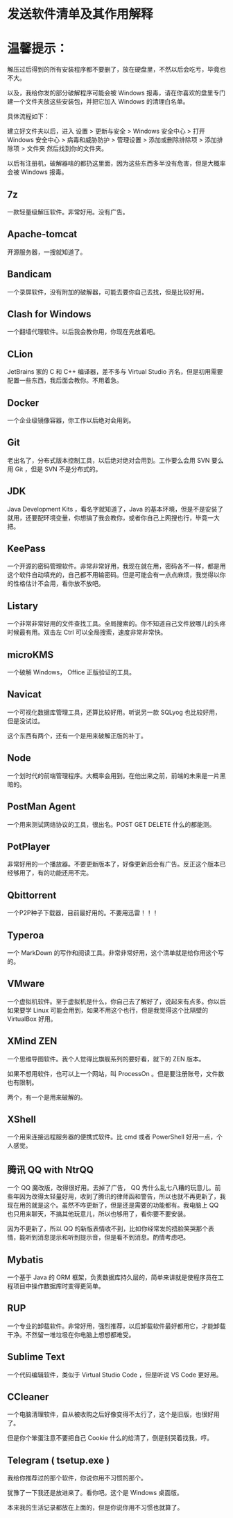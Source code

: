 # 发送软件清单及其作用解释

# 温馨提示：

解压过后得到的所有安装程序都不要删了，放在硬盘里，不然以后会吃亏，毕竟也不大。

以及，我给你发的部分破解程序可能会被 Windows 报毒，请在你喜欢的盘里专门建一个文件夹放这些安装包，并把它加入 Windows 的清理白名单。

具体流程如下：

建立好文件夹以后，进入      设置 > 更新与安全 > Windows 安全中心 > 打开 Windows 安全中心 > 病毒和威胁防护 > 管理设置 > 添加或删除排除项 > 添加排除项 > 文件夹       然后找到你的文件夹。

以后有注册机，破解器啥的都扔这里面，因为这些东西多半没有危害，但是大概率会被 Windows 报毒。

## 7z

一款轻量级解压软件。非常好用。没有广告。

## Apache-tomcat

开源服务器，一搜就知道了。

## Bandicam

一个录屏软件，没有附加的破解器，可能去要你自己去找，但是比较好用。

## Clash for Windows

一个翻墙代理软件。以后我会教你用，你现在先放着吧。

## CLion

JetBrains 家的 C 和 C++ 编译器，差不多与 Virtual Studio 齐名，但是初用需要配置一些东西，我后面会教你。不用着急。

## Docker

一个企业级镜像容器，你工作以后绝对会用到。

## Git

老出名了，分布式版本控制工具，以后绝对绝对会用到。工作要么会用 SVN 要么用 Git ，但是 SVN 不是分布式的。

## JDK

Java Development Kits ，看名字就知道了，Java 的基本环境，但是不是安装了就用，还要配环境变量，你想搞了我会教你，或者你自己上网搜也行，毕竟一大把。

## KeePass

一个开源的密码管理软件。非常非常好用，我现在就在用，密码各不一样，都是用这个软件自动填充的，自己都不用输密码。但是可能会有一点点麻烦，我觉得以你的性格估计不会用，看你放不放吧。

## Listary

一个非常非常好用的文件查找工具。全局搜索的。你不知道自己文件放哪儿的头疼时候最有用。双击左 Ctrl 可以全局搜索，速度非常非常快。

## microKMS

一个破解 Windows， Office 正版验证的工具。

## Navicat

一个可视化数据库管理工具，还算比较好用。听说另一款 SQLyog 也比较好用，但是没试过。

这个东西有两个，还有一个是用来破解正版的补丁。

## Node

一个划时代的前端管理程序。大概率会用到。在他出来之前，前端的未来是一片黑暗的。

## PostMan Agent

一个用来测试网络协议的工具，很出名。POST GET DELETE 什么的都能测。

## PotPlayer

非常好用的一个播放器。不要更新版本了，好像更新后会有广告。反正这个版本已经够用了，有的功能还用不完。

## Qbittorrent

一个P2P种子下载器，目前最好用的。不要用迅雷！！！

## Typeroa

一个 MarkDown 的写作和阅读工具。非常非常好用，这个清单就是给你用这个写的。

## VMware

一个虚拟机软件。至于虚拟机是什么，你自己去了解好了，说起来有点多。你以后如果要学 Linux 可能会用到，如果不用这个也行，但是我觉得这个比隔壁的 VirtualBox 好用。

## XMind ZEN

一个思维导图软件。我个人觉得比旗舰系列的要好看，就下的 ZEN 版本。

如果不想用软件，也可以上一个网站，叫 ProcessOn 。但是要注册账号，文件数也有限制。

两个，有一个是用来破解的。

## XShell

一个用来连接远程服务器的便携式软件。比 cmd 或者 PowerShell 好用一点，个人感觉。

## 腾讯 QQ with NtrQQ

一个 QQ 魔改版，改得很好用。去掉了广告， QQ 秀什么乱七八糟的玩意儿。前些年因为改得太轻量好用，收到了腾讯的律师函和警告，所以也就不再更新了，我现在用的就是这个。虽然不咋更新了，但是还是需要的功能都有。我电脑上 QQ 也只用来聊天，不搞其他玩意儿，所以也够用了，看你要不要安装。

因为不更新了，所以 QQ 的新版表情收不到，比如你经常发的捂脸笑哭那个表情，能听到消息提示和听到提示音，但是看不到消息。酌情考虑吧。

## Mybatis

一个基于 Java 的 ORM 框架，负责数据库持久层的，简单来讲就是使程序员在工程项目中操作数据库时变得更简单。

## RUP

一个专业的卸载软件。非常好用，强烈推荐，以后卸载软件最好都用它，才能卸载干净。不然留一堆垃圾在你电脑上想想都难受。

## Sublime Text

一个代码编辑软件，类似于 Virtual Studio Code ，但是听说 VS Code 更好用。

## CCleaner

一个电脑清理软件，自从被收购之后好像变得不太行了，这个是旧版，也很好用了。

但是你个笨蛋注意不要把自己 Cookie 什么的给清了，倒是别哭着找我，哼。

## Telegram ( tsetup.exe )

我给你推荐过的那个软件，你说你用不习惯的那个。

犹豫了一下我还是放进来了。看你吧。这个是 Windows 桌面版。

本来我的生活记录都放在上面的，但是你说你用不习惯也就算了。

